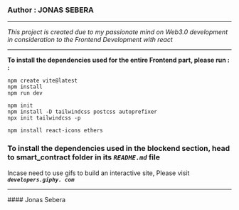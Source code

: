 ### Author : JONAS SEBERA
---

<i>
This project is created due to my passionate mind on Web3.0 development in consideration to the Frontend Development with react </i>

---
<b> 
To install the dependencies used for the entire Frontend part, please run : : </b>

```
npm create vite@latest
npm install
npm run dev

npm init 
npm install -D tailwindcss postcss autoprefixer
npx init tailwindcss -p

npm install react-icons ethers

```

### To install the dependencies used in the blockend section, head to smart_contract folder in its <i> `README.md` </i> file

Incase need to use gifs to build an interactive site, Please visit <i><b>`developers.giphy. com` </b></i>

<hr>
#### Jonas Sebera